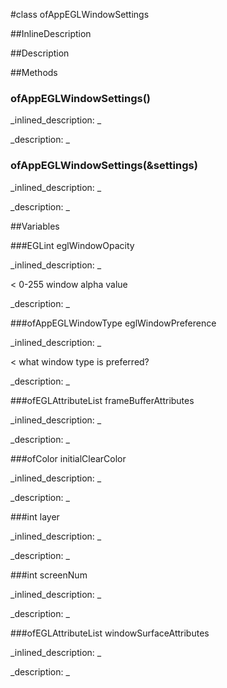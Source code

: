 #class ofAppEGLWindowSettings


<!--
_visible: True_
_advanced: False_
_istemplated: False_
_extends: ofGLESWindowSettings_
-->

##InlineDescription






##Description





##Methods



### ofAppEGLWindowSettings()

<!--
_syntax: ofAppEGLWindowSettings()_
_name: ofAppEGLWindowSettings_
_returns: _
_returns_description: _
_parameters: _
_access: public_
_version_started: 0.10.0_
_version_deprecated: _
_summary: _
_constant: False_
_static: False_
_visible: True_
_advanced: False_
-->

_inlined_description: _







_description: _







<!----------------------------------------------------------------------------->

### ofAppEGLWindowSettings(&settings)

<!--
_syntax: ofAppEGLWindowSettings(&settings)_
_name: ofAppEGLWindowSettings_
_returns: _
_returns_description: _
_parameters: const ofGLESWindowSettings &settings_
_access: public_
_version_started: 0.10.0_
_version_deprecated: _
_summary: _
_constant: False_
_static: False_
_visible: True_
_advanced: False_
-->

_inlined_description: _







_description: _







<!----------------------------------------------------------------------------->

##Variables



###EGLint eglWindowOpacity

<!--
_name: eglWindowOpacity_
_type: EGLint_
_access: public_
_version_started: 0.10.0_
_version_deprecated: _
_summary: _
_visible: True_
_constant: False_
_advanced: False_
-->

_inlined_description: _

< 0-255 window alpha value





_description: _







<!----------------------------------------------------------------------------->

###ofAppEGLWindowType eglWindowPreference

<!--
_name: eglWindowPreference_
_type: ofAppEGLWindowType_
_access: public_
_version_started: 0.10.0_
_version_deprecated: _
_summary: _
_visible: True_
_constant: False_
_advanced: False_
-->

_inlined_description: _

< what window type is preferred?





_description: _







<!----------------------------------------------------------------------------->

###ofEGLAttributeList frameBufferAttributes

<!--
_name: frameBufferAttributes_
_type: ofEGLAttributeList_
_access: public_
_version_started: 0.10.0_
_version_deprecated: _
_summary: _
_visible: True_
_constant: False_
_advanced: False_
-->

_inlined_description: _







_description: _







<!----------------------------------------------------------------------------->

###ofColor initialClearColor

<!--
_name: initialClearColor_
_type: ofColor_
_access: public_
_version_started: 0.10.0_
_version_deprecated: _
_summary: _
_visible: True_
_constant: False_
_advanced: False_
-->

_inlined_description: _







_description: _







<!----------------------------------------------------------------------------->

###int layer

<!--
_name: layer_
_type: int_
_access: public_
_version_started: 0.10.0_
_version_deprecated: _
_summary: _
_visible: True_
_constant: False_
_advanced: False_
-->

_inlined_description: _







_description: _







<!----------------------------------------------------------------------------->

###int screenNum

<!--
_name: screenNum_
_type: int_
_access: public_
_version_started: 0.10.0_
_version_deprecated: _
_summary: _
_visible: True_
_constant: False_
_advanced: False_
-->

_inlined_description: _







_description: _







<!----------------------------------------------------------------------------->

###ofEGLAttributeList windowSurfaceAttributes

<!--
_name: windowSurfaceAttributes_
_type: ofEGLAttributeList_
_access: public_
_version_started: 0.10.0_
_version_deprecated: _
_summary: _
_visible: True_
_constant: False_
_advanced: False_
-->

_inlined_description: _







_description: _







<!----------------------------------------------------------------------------->

